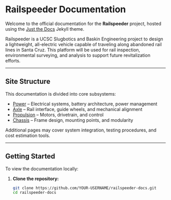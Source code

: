 # Railspeeder Documentation

Welcome to the official documentation for the **Railspeeder** project, hosted using the [Just the Docs](https://just-the-docs.com/) Jekyll theme.

Railspeeder is a UCSC Slugbotics and Baskin Engineering project to design a lightweight, all-electric vehicle capable of traveling along abandoned rail lines in Santa Cruz. This platform will be used for rail inspection, environmental surveying, and analysis to support future revitalization efforts.

---

## Site Structure

This documentation is divided into core subsystems:

- [Power](./docs/Rail-Speeder-Power.md) – Electrical systems, battery architecture, power management
- [Axle](./docs/Rail-Speeder-Axle.md) – Rail interface, guide wheels, and mechanical alignment
- [Propulsion](./docs/Rail-Speeder-Propulsion.md) – Motors, drivetrain, and control
- [Chassis](./docs/Rail-Speeder-Chassis.md) – Frame design, mounting points, and modularity

Additional pages may cover system integration, testing procedures, and cost estimation tools.

---

## Getting Started

To view the documentation locally:

1. **Clone the repository:**

   ```bash
   git clone https://github.com/YOUR-USERNAME/railspeeder-docs.git
   cd railspeeder-docs
